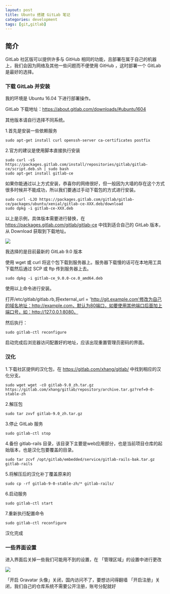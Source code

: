 ```yaml
---
layout: post
title: Ubuntu 搭建 GitLab 笔记
categories: development
tags: [git,gitlab]
---
```


## 简介

GitLab 社区版可以提供许多与 GitHub 相同的功能，且部署在属于自己的机器上，我们会因为网络及其他一些问题而不便使用 GitHub ，这时部署一个 GitLab 是最好的选择。

### 下载 GitLab 并安装

我的环境是 Ubuntu 16.04 下进行部署操作。

GitLab 下载地址：https://about.gitlab.com/downloads/#ubuntu1604

其他版本请自行选择不同系统。

1.首先是安装一些依赖服务

```
sudo apt-get install curl openssh-server ca-certificates postfix
```

2.官方的建议是使用脚本直接执行安装

```
sudo curl -sS https://packages.gitlab.com/install/repositories/gitlab/gitlab-ce/script.deb.sh | sudo bash
sudo apt-get install gitlab-ce
```

如果你能通过以上方式安装，恭喜你的网络很好，但一般因为大墙的存在这个方式很多时候并不能成功，所以我们要通过手动下载包的方式进行安装。

```
sudo curl -LJO https://packages.gitlab.com/gitlab/gitlab-ce/packages/ubuntu/xenial/gitlab-ce-XXX.deb/download
sudo dpkg -i gitlab-ce-XXX.deb
```

以上是示例，具体版本需要进行替换，在 https://packages.gitlab.com/gitlab/gitlab-ce 中找到适合自己的 GitLab 版本，从 Download 获取到下载地址。

![](http://img.m2ez.com/14902391408842.jpg)

我选择的是目前最新的 GitLab 9.0 版本

使用 wget 或 curl 将这个包下载到服务器上。服务器下载慢的话可在本地用工具下载然后通过 SCP 或 ftp 传到服务器上去。

```
sudo dpkg -i gitlab-ce_9.0.0-ce.0_amd64.deb
```

使用以上命令进行安装。

打开/etc/gitlab/gitlab.rb,将external_url = 'http://git.example.com'修改为自己的域名地址：http://example.com，默认为80端口，如要使用其他端口后面加上端口号，如：http://127.0.0.1:8080。

然后执行：

```
sudo gitlab-ctl reconfigure
```

启动完成后浏览器访问配置好的地址，应该出现重置管理员密码的界面。

### 汉化

1.下载社区提供的汉化包，在 https://gitlab.com/xhang/gitlab/ 中找到相应的汉化分支。

```
sudo wget wget -cO gitlab-9.0_zh.tar.gz https://gitlab.com/xhang/gitlab/repository/archive.tar.gz?ref=9-0-stable-zh
```

2.解压包

```
sudo tar zxvf gitlab-9.0_zh.tar.gz
```

3.停止 GitLab 服务

```
sudo gitlab-ctl stop
```

4.备份 gitlab-rails 目录，该目录下主要是web应用部分，也是当前项目仓库的起始版本，也是汉化包要覆盖的目录。

```
sudo tar zcvf /opt/gitlab/embedded/service/gitlab-rails-bak.tar.gz gitlab-rails
```

5.将解压后的汉化补丁覆盖原来的

```
sudo cp -rf gitlab-9-0-stable-zh/* gitlab-rails/
```

6.启动服务

```
sudo gitlab-ctl start
```

7.重新执行配置命令

```
sudo gitlab-ctl reconfigure
```

汉化完成

### 一些界面设置

进入界面后关掉一些我们可能用不到的设置，在 「管理区域」的设置中进行更改

![](http://img.m2ez.com/14902593794119.jpg)

「开启 Gravatar 头像」关闭，国内访问不了，要想访问得翻墙
「开启注册」关闭，我们自己的仓库系统不需要公开注册，账号分配就好





